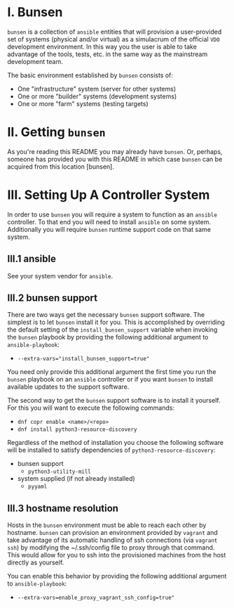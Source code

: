 # I. Bunsen
`bunsen` is a collection of `ansible` entities that will provision a 
user-provided set of systems (physical and/or virtual) as a simulacrum of the
official `VDO` development environment.  In this way you the user is able to
take advantage of the tools, tests, etc. in the same way as the mainstream 
development team.

The basic environment established by `bunsen` consists of:
* One "infrastructure" system (server for other systems)
* One or more "builder" systems (development systems)
* One or more "farm" systems (testing targets)

# II. Getting `bunsen`
As you're reading this README you may already have `bunsen`.  Or, perhaps, 
someone has provided you with this README in which case `bunsen` can be 
acquired from this location [bunsen].

# III. Setting Up A Controller System

In order to use `bunsen` you will require a system to function as an `ansible`
controller.  To that end you will need to install `ansible` on some system.
Additionally you will require `bunsen` runtime support code on that same
system.

## III.1 ansible
See your system vendor for `ansible`.

## III.2 bunsen support
There are two ways get the necessary `bunsen` support software.  The simplest
is to let `bunsen` install it for you.  This is accomplished by overriding the
default setting of the `install_bunsen_support` variable when invoking the
`bunsen` playbook by providing the following additional argument to 
`ansible-playbook`:
* `--extra-vars="install_bunsen_support=true"`  

You need only provide this additional argument the first time you
run the `bunsen` playbook on an `ansible` controller or if you want `bunsen` to
install available updates to the support software.

The second way to get the `bunsen` support software is to install it yourself.
For this you will want to execute the following commands:
* `dnf copr enable <name>/<repo>`
* `dnf install python3-resource-discovery`

Regardless of the method of installation you choose the following software will
be installed to satisfy dependencies of `python3-resource-discovery`:
* bunsen support
  * `python3-utility-mill`
* system supplied (if not already installed)
  * `pyyaml` 

## III.3 hostname resolution
Hosts in the `bunsen` environment must be able to reach each other by hostname. 
`bunsen` can provision an environment provided by `vagrant` and take advantage 
of its automatic handling of ssh connections (via `vagrant ssh`) by modifying 
the ~/.ssh/config file to proxy through that command. This would allow for you 
to ssh into the provisioned machines from the host directly as yourself.

You can enable this behavior by providing the following additional argument to 
`ansible-playbook`:
* `--extra-vars=enable_proxy_vagrant_ssh_config=true"`  

